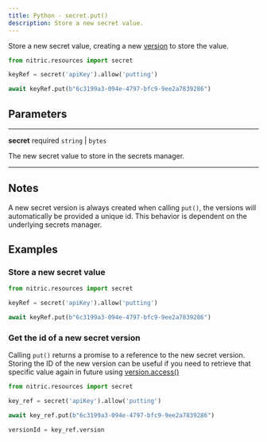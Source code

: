 ```yaml
---
title: Python - secret.put()
description: Store a new secret value.
---
```


Store a new secret value, creating a new [version](./secret-version) to store the value.

```python
from nitric.resources import secret

keyRef = secret('apiKey').allow('putting')

await keyRef.put(b"6c3199a3-094e-4797-bfc9-9ee2a7839286")
```

## Parameters

---

**secret** required `string` | `bytes`

The new secret value to store in the secrets manager.

---

## Notes

A new secret version is always created when calling `put()`, the versions will automatically be provided a unique id. This behavior is dependent on the underlying secrets manager.

## Examples

### Store a new secret value

```python
from nitric.resources import secret

keyRef = secret('apiKey').allow('putting')

await keyRef.put(b"6c3199a3-094e-4797-bfc9-9ee2a7839286")
```

### Get the id of a new secret version

Calling `put()` returns a promise to a reference to the new secret version. Storing the ID of the new version can be useful if you need to retrieve that specific value again in future using [version.access()](./secret-version-access)

```python
from nitric.resources import secret

key_ref = secret('apiKey').allow('putting')

await key_ref.put(b"6c3199a3-094e-4797-bfc9-9ee2a7839286")

versionId = key_ref.version
```
